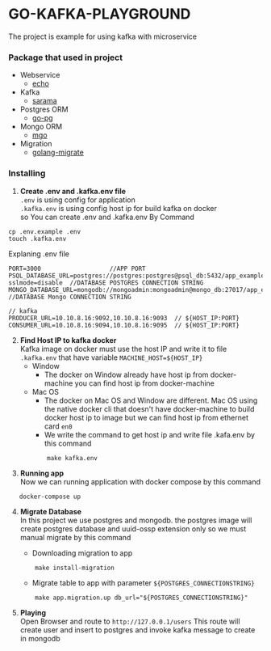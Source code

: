 # GO-KAFKA-PLAYGROUND
The project is example for using kafka with microservice 

### Package that used in project 
*  Webservice
    *  [echo](https://github.com/labstack/echo)
*  Kafka
    *  [sarama](https://github.com/Shopify/sarama)  
*  Postgres ORM
    *  [go-pg](https://github.com/go-pg/pg)
*  Mongo ORM
    *  [mgo](github.com/globalsign/mgo)
*  Migration
    *  [golang-migrate](https://github.com/golang-migrate/migrate)

### Installing 

1.  **Create .env and .kafka.env file** <br>
`.env` is using config for application <br> 
`.kafka.env` is using config host ip for build kafka on docker <br> 
so You can create .env and .kafka.env By Command
```
cp .env.example .env
touch .kafka.env
```
Explaning .env file 
```
PORT=3000                   //APP PORT
PSQL_DATABASE_URL=postgres://postgres:postgres@psql_db:5432/app_example?sslmode=disable  //DATABASE POSTGRES CONNECTION STRING
MONGO_DATABASE_URL=mongodb://mongoadmin:mongoadmin@mongo_db:27017/app_example //DATABASE Mongo CONNECTION STRING

// kafka 
PRODUCER_URL=10.10.8.16:9092,10.10.8.16:9093  // ${HOST_IP:PORT}
CONSUMER_URL=10.10.8.16:9094,10.10.8.16:9095  // ${HOST_IP:PORT}
```
2.  **Find Host IP to kafka docker** <br>
Kafka image on docker must use the host IP and write it to file `.kafka.env` that have variable `MACHINE_HOST=${HOST_IP}`
    * Window
        - The docker on Window already have host ip from docker-machine you can find host ip from docker-machine
    * Mac OS 
        - The docker on Mac OS and Window are different. Mac OS using the native docker cli that doesn't have docker-machine to build docker host ip to image but we can find host ip from ethernet card `en0`
        - We write the command to get host ip and write file .kafa.env by this command 
        ```
            make kafka.env
        ```
3.  **Running app**  <br>
Now we can running application with docker compose by this command
```
   docker-compose up
```
4. **Migrate Database** <br>
In this project we use postgres and mongodb. the postgres image will create postgres database and uuid-ossp extension only so we must manual migrate by this command 
    -  Downloading migration to app 
    ```
        make install-migration
    ```     
    -  Migrate table to app with parameter `${POSTGRES_CONNECTIONSTRING}`
    ```
        make app.migration.up db_url="${POSTGRES_CONNECTIONSTRING}"
    ```

5. **Playing**  <br>
    Open Browser and route to `http://127.0.0.1/users` This route will create user and insert to postgres and invoke kafka message to create in mongodb

